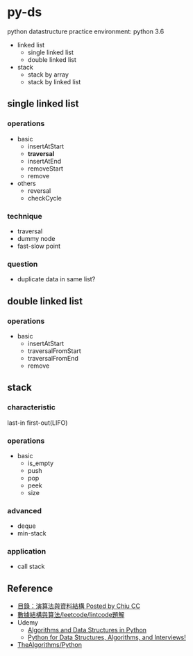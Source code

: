# py-ds
python datastructure practice
environment: python 3.6


- linked list
  - single linked list
  - double linked list
- stack
  - stack by array
  - stack by linked list

## single linked list

### operations
- basic
  - insertAtStart
  - **traversal**
  - insertAtEnd
  - removeStart
  - remove
- others
  - reversal
  - checkCycle

### technique
- traversal
- dummy node
- fast-slow point

### question
- duplicate data in same list?

## double linked list

### operations
- basic
  - insertAtStart
  - traversalFromStart
  - traversalFromEnd
  - remove

## stack

### characteristic
last-in first-out(LIFO)

### operations
- basic
  - is_empty
  - push
  - pop
  - peek
  - size

### advanced
- deque
- min-stack

### application
- call stack

## Reference
- [目錄：演算法與資料結構 Posted by Chiu CC](http://alrightchiu.github.io/SecondRound/mu-lu-yan-suan-fa-yu-zi-liao-jie-gou.html)
- [數據結構與算法/leetcode/lintcode題解](https://algorithm.yuanbin.me/zh-hans/)
- Udemy
  - [Algorithms and Data Structures in Python](https://www.udemy.com/algorithms-and-data-structures-in-python/learn/v4/overview)
  - [Python for Data Structures, Algorithms, and Interviews!](https://www.udemy.com/python-for-data-structures-algorithms-and-interviews/learn/v4/overview)
- [TheAlgorithms/Python](https://github.com/TheAlgorithms/Python/tree/master/data_structures)